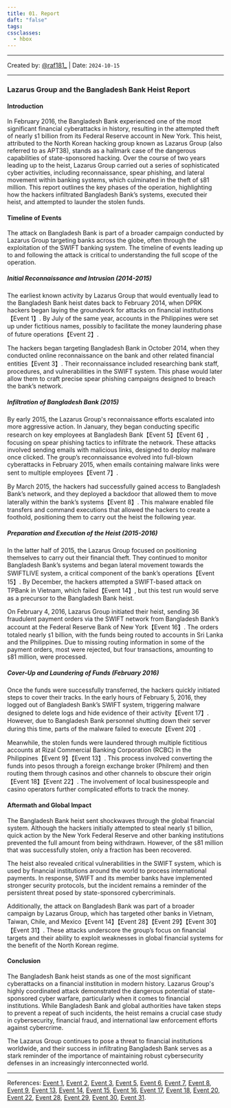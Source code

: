 ```yaml
---
title: 01. Report
daft: "false"
tags: 
cssclasses:
  - hbox
---
```

---
Created by: [@raf181_](https://github.com/raf181)  | Date: `2024-10-15`

---

### **Lazarus Group and the Bangladesh Bank Heist Report**

#### **Introduction**

In February 2016, the Bangladesh Bank experienced one of the most significant financial cyberattacks in history, resulting in the attempted theft of nearly `$`1 billion from its Federal Reserve account in New York. This heist, attributed to the North Korean hacking group known as Lazarus Group (also referred to as APT38), stands as a hallmark case of the dangerous capabilities of state-sponsored hacking. Over the course of two years leading up to the heist, Lazarus Group carried out a series of sophisticated cyber activities, including reconnaissance, spear phishing, and lateral movement within banking systems, which culminated in the theft of `$`81 million. This report outlines the key phases of the operation, highlighting how the hackers infiltrated Bangladesh Bank’s systems, executed their heist, and attempted to launder the stolen funds.

#### **Timeline of Events**

The attack on Bangladesh Bank is part of a broader campaign conducted by Lazarus Group targeting banks across the globe, often through the exploitation of the SWIFT banking system. The timeline of events leading up to and following the attack is critical to understanding the full scope of the operation.

##### **Initial Reconnaissance and Intrusion (2014-2015)**

The earliest known activity by Lazarus Group that would eventually lead to the Bangladesh Bank heist dates back to February 2014, when DPRK hackers began laying the groundwork for attacks on financial institutions【Event 1】. By July of the same year, accounts in the Philippines were set up under fictitious names, possibly to facilitate the money laundering phase of future operations【Event 2】. 

The hackers began targeting Bangladesh Bank in October 2014, when they conducted online reconnaissance on the bank and other related financial entities【Event 3】. Their reconnaissance included researching bank staff, procedures, and vulnerabilities in the SWIFT system. This phase would later allow them to craft precise spear phishing campaigns designed to breach the bank’s network.

##### **Infiltration of Bangladesh Bank (2015)**

By early 2015, the Lazarus Group's reconnaissance efforts escalated into more aggressive action. In January, they began conducting specific research on key employees at Bangladesh Bank【Event 5】【Event 6】, focusing on spear phishing tactics to infiltrate the network. These attacks involved sending emails with malicious links, designed to deploy malware once clicked. The group’s reconnaissance evolved into full-blown cyberattacks in February 2015, when emails containing malware links were sent to multiple employees【Event 7】.

By March 2015, the hackers had successfully gained access to Bangladesh Bank’s network, and they deployed a backdoor that allowed them to move laterally within the bank’s systems【Event 8】. This malware enabled file transfers and command executions that allowed the hackers to create a foothold, positioning them to carry out the heist the following year.

##### **Preparation and Execution of the Heist (2015-2016)**

In the latter half of 2015, the Lazarus Group focused on positioning themselves to carry out their financial theft. They continued to monitor Bangladesh Bank’s systems and began lateral movement towards the SWIFTLIVE system, a critical component of the bank’s operations【Event 15】. By December, the hackers attempted a SWIFT-based attack on TPBank in Vietnam, which failed【Event 14】, but this test run would serve as a precursor to the Bangladesh Bank heist.

On February 4, 2016, Lazarus Group initiated their heist, sending 36 fraudulent payment orders via the SWIFT network from Bangladesh Bank’s account at the Federal Reserve Bank of New York【Event 16】. The orders totaled nearly `$`1 billion, with the funds being routed to accounts in Sri Lanka and the Philippines. Due to missing routing information in some of the payment orders, most were rejected, but four transactions, amounting to `$`81 million, were processed.

##### **Cover-Up and Laundering of Funds (February 2016)**

Once the funds were successfully transferred, the hackers quickly initiated steps to cover their tracks. In the early hours of February 5, 2016, they logged out of Bangladesh Bank’s SWIFT system, triggering malware designed to delete logs and hide evidence of their activity【Event 17】. However, due to Bangladesh Bank personnel shutting down their server during this time, parts of the malware failed to execute【Event 20】.

Meanwhile, the stolen funds were laundered through multiple fictitious accounts at Rizal Commercial Banking Corporation (RCBC) in the Philippines【Event 9】【Event 13】. This process involved converting the funds into pesos through a foreign exchange broker (Philrem) and then routing them through casinos and other channels to obscure their origin【Event 18】【Event 22】. The involvement of local businesspeople and casino operators further complicated efforts to track the money.

#### **Aftermath and Global Impact**

The Bangladesh Bank heist sent shockwaves through the global financial system. Although the hackers initially attempted to steal nearly `$`1 billion, quick action by the New York Federal Reserve and other banking institutions prevented the full amount from being withdrawn. However, of the `$`81 million that was successfully stolen, only a fraction has been recovered.

The heist also revealed critical vulnerabilities in the SWIFT system, which is used by financial institutions around the world to process international payments. In response, SWIFT and its member banks have implemented stronger security protocols, but the incident remains a reminder of the persistent threat posed by state-sponsored cybercriminals.

Additionally, the attack on Bangladesh Bank was part of a broader campaign by Lazarus Group, which has targeted other banks in Vietnam, Taiwan, Chile, and Mexico【Event 14】【Event 28】【Event 29】【Event 30】【Event 31】. These attacks underscore the group’s focus on financial targets and their ability to exploit weaknesses in global financial systems for the benefit of the North Korean regime.

#### **Conclusion**

The Bangladesh Bank heist stands as one of the most significant cyberattacks on a financial institution in modern history. Lazarus Group's highly coordinated attack demonstrated the dangerous potential of state-sponsored cyber warfare, particularly when it comes to financial institutions. While Bangladesh Bank and global authorities have taken steps to prevent a repeat of such incidents, the heist remains a crucial case study in cybersecurity, financial fraud, and international law enforcement efforts against cybercrime.

The Lazarus Group continues to pose a threat to financial institutions worldwide, and their success in infiltrating Bangladesh Bank serves as a stark reminder of the importance of maintaining robust cybersecurity defenses in an increasingly interconnected world.

--- 

References: [Event 1](#), [Event 2](#), [Event 3](#), [Event 5](#), [Event 6](#), [Event 7](#), [Event 8](#), [Event 9](#), [Event 13](#), [Event 14](#), [Event 15](#), [Event 16](#), [Event 17](#), [Event 18](#), [Event 20](#), [Event 22](#), [Event 28](#), [Event 29](#), [Event 30](#), [Event 31](#).